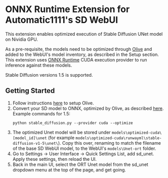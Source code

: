 # ONNX Runtime Extension for Automatic1111's SD WebUI

This extension enables optimized execution of Stable Diffusion UNet model on Nividia GPU.

As a pre-requisite, the models need to be optimized through [Olive](https://github.com/microsoft/Olive) and added to the WebUI's model inventory, as described in the Setup
section. This extension uses [ONNX Runtime](https://onnxruntime.ai/) CUDA execution provider to run inference against these models.

Stable Diffusion versions 1.5 is supported.

## Getting Started

1. Follow instructions [here](https://github.com/microsoft/Olive/tree/main/examples/stable_diffusion#prerequisitesn) to setup Olive.
2. Convert your SD model to ONNX, optimized by Olive, as described [here](https://github.com/microsoft/Olive/tree/main/examples/stable_diffusion#conversion-to-onnx-and-latency-optimization). Example commands for 1.5:
    ```
    python stable_diffusion.py --provider cuda --optimize
    ```
3. The optimized Unet model will be stored under `models\optimized-cuda\[model_id]\unet` (for example `models\optimized-cuda\runwayml\stable-diffusion-v1-5\unet\`). Copy this over, renaming to match the filename of the base SD WebUI model, to the WebUI's `models\Unet-ort` folder.
4. Go to Settings → User Interface → Quick Settings List, add sd_unet. Apply these settings, then reload the UI.
5. Back in the main UI, select the ORT Unet model from the sd_unet dropdown menu at the top of the page, and get going.
</ol>